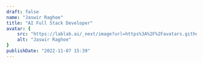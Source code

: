 ```yaml
---
draft: false
name: "Jaswir Raghoe"
title: "AI Full Stack Developer"
avatar: {
    src: "https://lablab.ai/_next/image?url=https%3A%2F%2Favatars.githubusercontent.com%2Fu%2F15957528%3Fv%3D4&w=256&q=75",
    alt: "Jaswir Raghoe"
}
publishDate: "2022-11-07 15:39"
---
```

